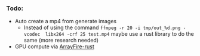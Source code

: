 ### Todo:
- Auto create a mp4 from generate images
    - Instead of using the command `ffmpeg -r 20 -i tmp/out_%d.png -vcodec  libx264 -crf 25 test.mp4` maybe use a rust library to do the same (more research needed)
- GPU compute via [ArrayFire-rust](https://github.com/arrayfire/arrayfire-rust)